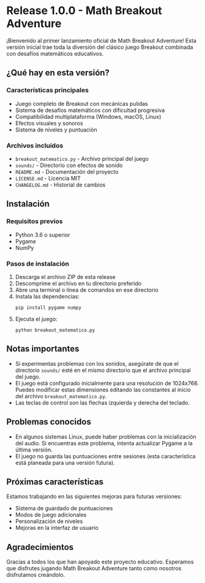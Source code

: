 # Release 1.0.0 - Math Breakout Adventure

¡Bienvenido al primer lanzamiento oficial de Math Breakout Adventure! Esta versión inicial trae toda la diversión del clásico juego Breakout combinada con desafíos matemáticos educativos.

## ¿Qué hay en esta versión?

### Características principales
- Juego completo de Breakout con mecánicas pulidas
- Sistema de desafíos matemáticos con dificultad progresiva
- Compatibilidad multiplataforma (Windows, macOS, Linux)
- Efectos visuales y sonoros
- Sistema de niveles y puntuación

### Archivos incluidos
- `breakout_matematico.py` - Archivo principal del juego
- `sounds/` - Directorio con efectos de sonido
- `README.md` - Documentación del proyecto
- `LICENSE.md` - Licencia MIT
- `CHANGELOG.md` - Historial de cambios

## Instalación

### Requisitos previos
- Python 3.6 o superior
- Pygame
- NumPy

### Pasos de instalación

1. Descarga el archivo ZIP de esta release
2. Descomprime el archivo en tu directorio preferido
3. Abre una terminal o línea de comandos en ese directorio
4. Instala las dependencias:
   ```
   pip install pygame numpy
   ```
5. Ejecuta el juego:
   ```
   python breakout_matematico.py
   ```

## Notas importantes

- Si experimentas problemas con los sonidos, asegúrate de que el directorio `sounds/` esté en el mismo directorio que el archivo principal del juego.
- El juego está configurado inicialmente para una resolución de 1024x768. Puedes modificar estas dimensiones editando las constantes al inicio del archivo `breakout_matematico.py`.
- Las teclas de control son las flechas izquierda y derecha del teclado.

## Problemas conocidos

- En algunos sistemas Linux, puede haber problemas con la inicialización del audio. Si encuentras este problema, intenta actualizar Pygame a la última versión.
- El juego no guarda las puntuaciones entre sesiones (esta característica está planeada para una versión futura).

## Próximas características

Estamos trabajando en las siguientes mejoras para futuras versiones:

- Sistema de guardado de puntuaciones
- Modos de juego adicionales
- Personalización de niveles
- Mejoras en la interfaz de usuario

## Agradecimientos

Gracias a todos los que han apoyado este proyecto educativo. Esperamos que disfrutes jugando Math Breakout Adventure tanto como nosotros disfrutamos creándolo.